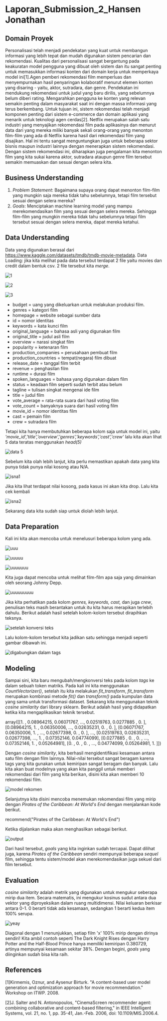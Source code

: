 # Laporan_Submission_2_Hansen Jonathan

## Domain Proyek
Personalisasi telah menjadi pendekatan yang kuat untuk membangun informasi yang lebih tepat dan mudah digunakan sistem pencarian dan rekomendasi. Kualitas dari personalisasi sangat bergantung pada keakuratan model pengguna yang dibuat oleh sistem dan itu sangat penting untuk memasukkan informasi konten dari domain kerja untuk memperkaya model ini[1].Agen pemberi rekomendasi film memperluas dan menyempurnakan hasil penyaringan kolaboratif menurut elemen konten yang disaring - yaitu, aktor, sutradara, dan genre. Pendekatan ini mendukung rekomendasi untuk judul yang baru dirilis, yang sebelumnya belum diberi rating. Mengarahkan pengguna ke konten yang relevan semakin penting dalam masyarakat saat ini dengan massa informasi yang terus berkembang. Untuk tujuan ini, sistem rekomendasi telah menjadi komponen penting dari sistem e-commerce dan domain aplikasi yang menarik untuk teknologi agen cerdas[2]. Netflix merupakan salah satu industri yang menyajikan rekomendasi film pada aplikasinya dan menurut data dari yang mereka miliki banyak sekali orang-orang yang menonton film-film yang ada di Netflix karena hasil dari rekomendasi film yang disajikan. Hal ini tentu sangat menguntungkan juga untuk beberapa sektor bisnis maupun industri lainnya dengan menerapkan sistem rekomendasi. Dengan sistem rekomendasi ini, diharapkan juga pengalaman kita menonton film yang kita sukai karena aktor, sutradara ataupun genre film tersebut semakin memuaskan dan sesuai dengan selera kita.

## Business Understanding
1. *Problem Statement*:
   Bagaimana supaya orang dapat menonton film-film yang mungkin saja mereka tidak tahu sebelumnya, tetapi film tersebut sesuai dengan selera mereka?
2. *Goals*:
   Menciptakan machine learning model yang mampu merekomendasikan film yang sesuai dengan selera mereka. Sehingga film-film yang mungkin mereka tidak tahu sebelumnya tetapi film tersebut sesuai dengan selera mereka, dapat mereka ketahui.


## Data Understanding
Data yang digunakan berasal dari https://www.kaggle.com/datasets/tmdb/tmdb-movie-metadata.
Data Loading: jika kita melihat pada data tersebut terdapat 2 file yaitu movies dan credit dalam bentuk csv. 2 file tersebut kita *merge*.

![1](https://user-images.githubusercontent.com/106476815/182641398-d172a4c8-e1f3-49e2-b7a5-6a08a02491f7.jpg)

![2](https://user-images.githubusercontent.com/106476815/182641374-7a3e3981-d4e0-473d-8e32-f8b17c4b2fc3.jpg)

![3](https://user-images.githubusercontent.com/106476815/182641388-a816b50c-c6ec-4133-9097-0341b22081d7.jpg)

- budget = uang yang dikeluarkan untuk melakukan produksi film.
- genres = kategori film
- homepage = website sebagai sumber data
- id = nomor identitas  
- keywords = kata kunci film 
- original_language = bahasa asli yang digunakan film
- original_title = judul asli film
- overview = narasi singkat film
- popularity = ketenaran film
- production_companies = perusahaan pembuat film 
- production_countries = tempat(negara) film dibuat
- release_date = tanggal film terbit
- revenue = penghasilan film
- runtime = durasi film
- spoken_languages = bahasa yang digunakan dalam film
- status = keadaan film seperti sudah terbit atau belum
- tagline = tulisan singkat mengenai ide film
- title = judul film
- vote_average = rata-rata suara dari hasil voting film
- vote_count = banyaknya suara dari hasil voting film
- movie_id = nomor identitas film
- cast = pemain film
- crew = sutradara film

Tetapi kita hanya membutuhkan beberapa kolom saja untuk model ini, yaitu *'movie_id','title','overview','genres','keywords','cast','crew'* lalu kita akan lihat 5 data teratas menggunakan *head(5)*

![data 5](https://user-images.githubusercontent.com/106476815/182332376-f1ce6827-381c-4abe-99a0-09643cab2030.jpg)

Sebelum kita olah lebih lanjut, kita perlu memastikan apakah data yang kita punya tidak punya nilai kosong atau N/A.

![isna1](https://user-images.githubusercontent.com/106476815/182641391-fca7f091-86fb-4357-9480-be147b3a149e.jpg)

Jika kita lihat terdapat nilai kosong, pada kasus ini akan kita drop. Lalu kita cek kembali

![isna2](https://user-images.githubusercontent.com/106476815/182641396-d48b6da8-66f3-4481-8a50-dcf12cd15aa2.jpg)

Sekarang data kita sudah siap untuk diolah lebih lanjut.


## Data Preparation
Kali ini kita akan mencoba untuk menelusuri beberapa kolom yang ada.

![uuu](https://user-images.githubusercontent.com/106476815/182652484-3ae47733-a666-4484-8306-705785ed53d6.jpg)

![uuuuu](https://user-images.githubusercontent.com/106476815/182652468-45b1aebf-e6a2-45dc-a994-5f3ae05bdc2b.jpg)

![uuuuuuu](https://user-images.githubusercontent.com/106476815/182652478-69de0d04-bc21-40ea-b51a-0c00dffc0e3e.jpg)

Kita juga dapat mencoba untuk melihat film-film apa saja yang dimainkan oleh seorang Johnny Depp.

![uuuuuuuuu](https://user-images.githubusercontent.com/106476815/182652480-9d2e4f25-edea-4cb8-b294-cf1c4df67ba7.jpg)


Jika kita perhatikan pada kolom *genres, keywords, cast,* dan juga *crew*, penulisan teks masih berantakan untuk itu kita harus merapikan terlebih dahulu. 
Berikut adalah hasil setelah kolom-kolom tersebut dirapihkan teksnya.

![setelah konversi teks](https://user-images.githubusercontent.com/106476815/182333610-478930a9-4dcd-48aa-bf14-739e02066e7f.jpg)

Lalu kolom-kolom tersebut kita jadikan satu sehingga menjadi seperti gambar dibawah ini.

![digabungkan dalam tags](https://user-images.githubusercontent.com/106476815/182333603-eb6d3a4a-ef58-4b1b-b9d8-7f8ba8e1f31a.jpg)


## Modeling
Sampai sini, kita baru mengubah/mengkonversi teks pada kolom *tags* ke dalam sebuah token matriks. Pada kali ini kita menggunakan *CountVectorizer()*, setelah itu kita melakukan *fit_transform*, *fit_transform* merupakan kombinasi metode *fit()* dan *transform()* pada kumpulan data yang sama untuk transformasi dataset. Sekarang kita menggunakan teknik *cosine similarity* dari library sklearn. Berikut adalah hasil yang didapatkan ketika kita mengaplikasikan teknik tersebut.

array([[1.        , 0.08964215, 0.06071767, ..., 0.02519763, 0.0277885 ,
        0.        ],
       [0.08964215, 1.        , 0.06350006, ..., 0.02635231, 0.        ,
        0.        ],
       [0.06071767, 0.06350006, 1.        , ..., 0.02677398, 0.        ,
        0.        ],
       ...,
       [0.02519763, 0.02635231, 0.02677398, ..., 1.        , 0.07352146,
        0.04774099],
       [0.0277885 , 0.        , 0.        , ..., 0.07352146, 1.        ,
        0.05264981],
       [0.        , 0.        , 0.        , ..., 0.04774099, 0.05264981,
        1.        ]])
        
Dengan *cosine similarity*, kita berhasil mengidentifikasi kesamaan antara satu film dengan film lainnya. Nilai-nilai tersebut sangat beragam karena tags yang kita gunakan untuk kemiripan sangat beragam dan banyak. Lalu kita akan buat modelnya yang akan kita panggil untuk memberi rekomendasi dari film yang kita berikan, disini kita akan memberi 10 rekomendasi film.

![model rekomen](https://user-images.githubusercontent.com/106476815/182336742-bc7a2f20-9436-4ad8-a105-b99ca8ada09f.jpg)

Selanjutnya kita disini mencoba menemukan rekomendasi film yang mirip dengan *Pirates of the Caribbean: At World's End* dengan menjalankan kode berikut.

recommend("Pirates of the Caribbean: At World's End")

Ketika dijalankan maka akan menghasilkan sebagai berikut.

![output](https://user-images.githubusercontent.com/106476815/182336747-f7d8eec5-fd32-42f2-a864-a56757e55b13.jpg)

Dari hasil tersebut, *goals* yang kita inginkan sudah tercapai. Dapat dilihat juga, karena *Pirates of the Caribbean* sendiri mempunyai beberapa *sequel* film, sehingga tentu sistem/model akan merekomendasikan juga sekuel dari film tersebut.

## Evaluation
*cosine similarity* adalah metrik yang digunakan untuk mengukur seberapa mirip dua item. Secara matematis, ini mengukur kosinus sudut antara dua vektor yang diproyeksikan dalam ruang multidimensi. Nilai keluaran berkisar antara 0-1. 0 berarti tidak ada kesamaan, sedangkan 1 berarti kedua item 100% serupa.

![yeay](https://user-images.githubusercontent.com/106476815/182657467-a0b94594-0ff7-4391-b6e2-0ffecd04c057.jpg)

Diagonal dengan 1 menunjukkan, setiap film 'x' 100% mirip dengan dirinya sendiri! Kita ambil contoh seperti The Dark Knight Rises dengan Harry Potter and the Half-Blood Prince hanya memiliki kemiripan 0.380729, artinya mempunyai kesamaan sekitar 38%. Dengan begini, *goals* yang diinginkan sudah bisa kita raih.


## References
[1]Kirmemis, Oznur, and Aysenur Birturk. "A content-based user model generation and optimization approach for movie recommendation." Workshop on ITWP. 2008.

[2]J. Salter and N. Antonopoulos, "CinemaScreen recommender agent: combining collaborative and content-based filtering," in IEEE Intelligent Systems, vol. 21, no. 1, pp. 35-41, Jan.-Feb. 2006, doi: 10.1109/MIS.2006.4.
